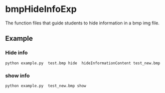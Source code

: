 # bmpHideInfoExp

The function files that guide students to hide information in a bmp img file.

## Example

### Hide info

`python example.py  test.bmp hide  hideInformationContent test_new.bmp`

### show info

`python example.py  test_new.bmp show`

